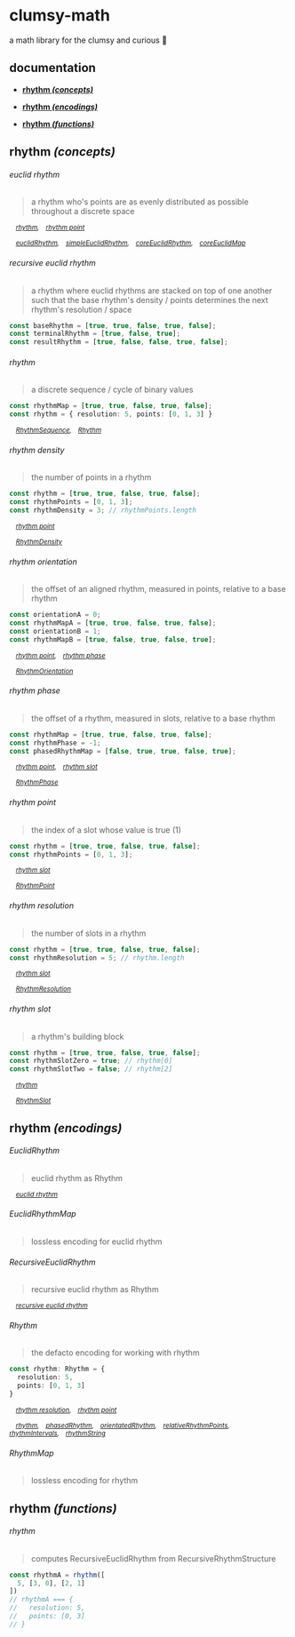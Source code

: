 # clumsy-math

a math library for the clumsy and curious 🙂

## documentation

- **[rhythm _(concepts)_](#rhythm-concepts)**

- **[rhythm _(encodings)_](#rhythm-encodings)**

- **[rhythm _(functions)_](#rhythm-functions)**

## rhythm _(concepts)_

###### euclid rhythm

> a rhythm who's points are as evenly distributed as possible throughout a discrete space



<sup><i>&emsp;[rhythm](todo),&emsp;[rhythm point](todo)</i></sup>

<sup><i>&emsp;[euclidRhythm](todo),&emsp;[simpleEuclidRhythm](todo),&emsp;[coreEuclidRhythm](todo),&emsp;[coreEuclidMap](todo)</i></sup>

###### recursive euclid rhythm

> a rhythm where euclid rhythms are stacked on top of one another such that the base rhythm's density / points determines the next rhythm's resolution / space

```typescript
const baseRhythm = [true, true, false, true, false];
const terminalRhythm = [true, false, true];
const resultRhythm = [true, false, false, true, false];
```

###### rhythm

> a discrete sequence / cycle of binary values

```typescript
const rhythmMap = [true, true, false, true, false];
const rhythm = { resolution: 5, points: [0, 1, 3] }
```

<sup><i>&emsp;[RhythmSequence](todo),&emsp;[Rhythm](todo)</i></sup>

###### rhythm density

> the number of points in a rhythm

```typescript
const rhythm = [true, true, false, true, false];
const rhythmPoints = [0, 1, 3];
const rhythmDensity = 3; // rhythmPoints.length
```

<sup><i>&emsp;[rhythm point](todo)</i></sup>

<sup><i>&emsp;[RhythmDensity](todo)</i></sup>

###### rhythm orientation

> the offset of an aligned rhythm, measured in points, relative to a base rhythm

```typescript
const orientationA = 0;
const rhythmMapA = [true, true, false, true, false];
const orientationB = 1;
const rhythmMapB = [true, false, true, false, true];
```

<sup><i>&emsp;[rhythm point](todo),&emsp;[rhythm phase](todo)</i></sup>

<sup><i>&emsp;[RhythmOrientation](todo)</i></sup>

###### rhythm phase

> the offset of a rhythm, measured in slots, relative to a base rhythm

```typescript
const rhythmMap = [true, true, false, true, false];
const rhythmPhase = -1;
const phasedRhythmMap = [false, true, true, false, true];
```

<sup><i>&emsp;[rhythm point](todo),&emsp;[rhythm slot](todo)</i></sup>

<sup><i>&emsp;[RhythmPhase](todo)</i></sup>

###### rhythm point

> the index of a slot whose value is true (1)

```typescript
const rhythm = [true, true, false, true, false];
const rhythmPoints = [0, 1, 3];
```

<sup><i>&emsp;[rhythm slot](todo)</i></sup>

<sup><i>&emsp;[RhythmPoint](todo)</i></sup>

###### rhythm resolution

> the number of slots in a rhythm

```typescript
const rhythm = [true, true, false, true, false];
const rhythmResolution = 5; // rhythm.length
```

<sup><i>&emsp;[rhythm slot](todo)</i></sup>

<sup><i>&emsp;[RhythmResolution](todo)</i></sup>

###### rhythm slot

> a rhythm's building block

```ts
const rhythm = [true, true, false, true, false];
const rhythmSlotZero = true; // rhythm[0]
const rhythmSlotTwo = false; // rhythm[2]
```

<sup><i>&emsp;[rhythm](todo)</i></sup>

<sup><i>&emsp;[RhythmSlot](todo)</i></sup>

## rhythm _(encodings)_

###### EuclidRhythm

> euclid rhythm as Rhythm



<sup><i>&emsp;[euclid rhythm](todo)</i></sup>

###### EuclidRhythmMap

> lossless encoding for euclid rhythm



###### RecursiveEuclidRhythm

> recursive euclid rhythm as Rhythm



<sup><i>&emsp;[recursive euclid rhythm](todo)</i></sup>

###### Rhythm

> the defacto encoding for working with rhythm

```typescript
const rhythm: Rhythm = {
  resolution: 5,
  points: [0, 1, 3]
}
```

<sup><i>&emsp;[rhythm resolution](todo),&emsp;[rhythm point](todo)</i></sup>

<sup><i>&emsp;[rhythm](todo),&emsp;[phasedRhythm](todo),&emsp;[orientatedRhythm](todo),&emsp;[relativeRhythmPoints](todo),&emsp;[rhythmIntervals](todo),&emsp;[rhythmString](todo)</i></sup>

###### RhythmMap

> lossless encoding for rhythm



## rhythm _(functions)_

###### rhythm

> computes RecursiveEuclidRhythm from RecursiveRhythmStructure

```typescript
const rhythmA = rhythm([
  5, [3, 0], [2, 1]
])
// rhythmA === {
//   resolution: 5,
//   points: [0, 3]
// }
```

